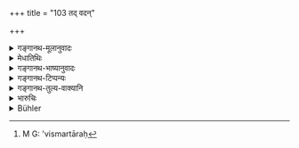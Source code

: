 +++
title = "103 तद् वदन्"

+++

<details><summary>गङ्गानथ-मूलानुवादः</summary>

In some cases, a man who, though knowing the truth, deposes otherwise, through piety, does not fall off from heaven. This is a divine assertion that they reproduce.—(103)
</details>

<details><summary>मेधातिथिः</summary>

**तद्** अन्यथापि **जानन्न् अन्यथा** **वदन् न स्वर्गाद्** भ्रश्यति । कूटम् अपि वदन् न दुष्यतीत्य् अर्थः । किं सर्वदैव । नेत्य् आह । **धर्मतो ऽर्थेषु** । धर्मेण दयादिना निमित्तेनार्थेषु व्यवहारेषु । धर्मस्य च निमित्तत्वम् उक्तम् उत्तरश्लोके दर्शयिष्यति । एतच् च न स्वमनीषिकयोच्यते । किं तर्ह्य् **एतां वाचम् वदन्ति** अस्मात् पूर्वे ऽपि स्मर्तारः[^३] । का पुनर् दैवी वाक् । ययास्मिन् निमित्ते ऽनृतं वदितव्यम् इत्य् एषा देवानां संबन्धिनी वाक् **तां** मन्वादयः श्रुत्वा **वदन्तीति** विशेषे ऽनृतप्रशंसा । 


[^३]:
     M G: 'vismartāraḥ

<u>अन्यैस्</u> तु पूर्वविधिशेषतयायं श्लोको व्याख्यातः । तद् एतद् गोरक्षकादिष्व् अनुयोगवाक्येषु ब्राह्मणेषु भवितव्यम् । अन्यथा ब्राःमणेषु "सत्यं ब्रूहि" (म्ध् ८.८८) इति यथा ब्राह्मणा एते कथं शूद्रवद् अनुयोज्या इति तद्विदान् अपि न दुष्यतीति यतो मन्वादयः एवंविधां वाचं वदन्ति यथैते शूद्रवद् आचरणीया[^४] इति । ते च धर्माधर्मयोः प्रमाणम् । तैश् च सत्यं वदितव्यम् । तच् च यथाविहितं तत्र स एव धर्मो यत्र वानृतं तत्रानृताभिधानम् एव धर्म इति ॥ ८.१०३ ॥
</details>

<details><summary>गङ्गानथ-भाष्यानुवादः</summary>

Though deposing otherwise than the truth, the man does not fall off from heaven; *i.e*., even though he has given false evidence, he does not incur sin.

“Is this so at all times?”

The text proceeds to say that it is not so always; but only in cases where it is done ‘*through piety*,’—*i.e*., through such pious motives as pity and the like; ‘*cases*’ means *suits*. How piety forms the motive is going to be shown in the next verse.

What is said here by the author is not out of his own mind; even previous writers on Smṛti have reproduced this ‘divine assertion.’ “What divine assertion?”—The assertion that ‘one should give false evidence from considerations of piety’ has *emanated from the gods*; and having heard that, Manu and other writers have reproduced it.

This is only a praising of false evidence under special circumstances.

Others however have explained this verse as supplementing the previous injunction; and under this explanation what is said here should apply to what has been said regarding the cattle—tenders and other Brāhmaṇas being exhorted like *Śūdras*, when asked to give evidence. People might ask how a Brāhmaṇa should be exhorted like a *Śūdra*; and the text explains that there can be nothing wrong in this, since Manu and other writers have made the declaration that they are to be treated as Śūdras, and they are the sole authority in matters relating to right and wrong.

Witnesses should tell the truth; and that in the manner in which it is enjoined; so that in a case where lying is righteous, that should he regarded as right.—103
</details>

<details><summary>गङ्गानथ-टिप्पन्यः</summary>

Buhler wrongly says that Nandana omits this verse; Hopkins is equally
inaccurate in saying that Nandana places this verse after 104.

This verse is quoted in *Kṛtyakalpataru* (38a).
</details>

<details><summary>गङ्गानथ-तुल्य-वाक्यानि</summary>

*Bṛhaspati* (7.34).—‘Let him preserve, even by telling a lie, a Brāhmaṇa
who has sinned once through error and is in peril of his life, and is
oppressed by rogues and others.’
</details>

<details><summary>भारुचिः</summary>

प्राङ्(ड्?)विवाकस् तच् छूद्रानुयोगवचनम् अन्यथा गोरक्षकादिषु ब्राह्मणेषु वदन् धर्मतो ऽर्थेषु व्यवहारेषु, ये साक्षिणः तेषु जानन्न् अपि यथावर्णम् अनुयोगं नाधर्मेण युज्यते । येन दैवीं शास्त्रवतीम् वाचं वदन्ति तां स्मृत्वा मन्वादयः "विप्रान् शूद्रवद् आचरेत्" इति । अस्यानन्तरविधेः स्तुत्यर्थवादः ॥ ८.१०४ ॥
</details>

<details><summary>Bühler</summary>

103	In (some) cases a man who, though knowing (the facts to be) different, gives such (false evidence) from a pious motive, does not lose heaven; such (evidence) they call the speech of the gods.
</details>
